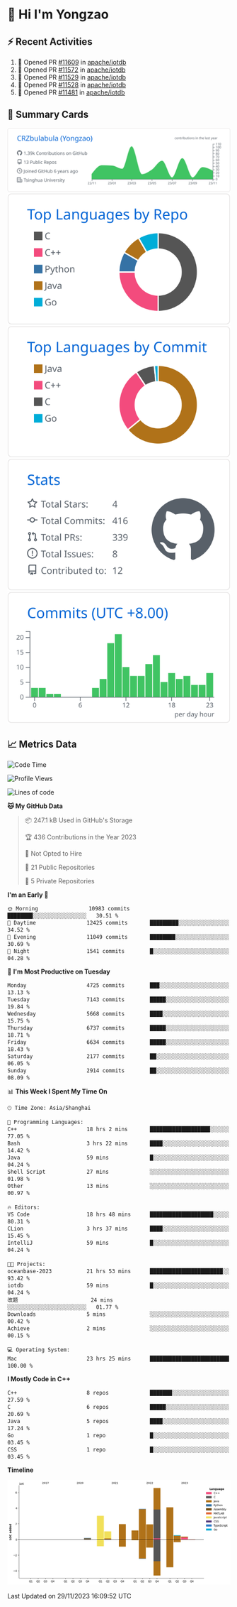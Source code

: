 # 👋 Hi I'm Yongzao

## ⚡ Recent Activities
<!--START_SECTION:activity-->
1. 💪 Opened PR [#11609](https://github.com/apache/iotdb/pull/11609) in [apache/iotdb](https://github.com/apache/iotdb)
2. 💪 Opened PR [#11572](https://github.com/apache/iotdb/pull/11572) in [apache/iotdb](https://github.com/apache/iotdb)
3. 💪 Opened PR [#11529](https://github.com/apache/iotdb/pull/11529) in [apache/iotdb](https://github.com/apache/iotdb)
4. 💪 Opened PR [#11528](https://github.com/apache/iotdb/pull/11528) in [apache/iotdb](https://github.com/apache/iotdb)
5. 💪 Opened PR [#11481](https://github.com/apache/iotdb/pull/11481) in [apache/iotdb](https://github.com/apache/iotdb)
<!--END_SECTION:activity-->

## 🎑 Summary Cards

[![](https://raw.githubusercontent.com/CRZbulabula/CRZbulabula/main/profile-summary-card-output/github/0-profile-details.svg)](https://github.com/vn7n24fzkq/github-profile-summary-cards)
[![](https://raw.githubusercontent.com/CRZbulabula/CRZbulabula/main/profile-summary-card-output/github/1-repos-per-language.svg)](https://github.com/vn7n24fzkq/github-profile-summary-cards) [![](https://raw.githubusercontent.com/CRZbulabula/CRZbulabula/main/profile-summary-card-output/github/2-most-commit-language.svg)](https://github.com/vn7n24fzkq/github-profile-summary-cards)
[![](https://raw.githubusercontent.com/CRZbulabula/CRZbulabula/main/profile-summary-card-output/github/3-stats.svg)](https://github.com/vn7n24fzkq/github-profile-summary-cards) [![](https://raw.githubusercontent.com/CRZbulabula/CRZbulabula/main/profile-summary-card-output/github/4-productive-time.svg)](https://github.com/vn7n24fzkq/github-profile-summary-cards)

## 📈 Metrics Data

<!--START_SECTION:waka-->
![Code Time](http://img.shields.io/badge/Code%20Time-495%20hrs%2055%20mins-blue)

![Profile Views](http://img.shields.io/badge/Profile%20Views-2-blue)

![Lines of code](https://img.shields.io/badge/From%20Hello%20World%20I%27ve%20Written-24.7%20million%20lines%20of%20code-blue)

**🐱 My GitHub Data** 

> 📦 247.1 kB Used in GitHub's Storage 
 > 
> 🏆 436 Contributions in the Year 2023
 > 
> 🚫 Not Opted to Hire
 > 
> 📜 21 Public Repositories 
 > 
> 🔑 5 Private Repositories 
 > 
**I'm an Early 🐤** 

```text
🌞 Morning                10983 commits       ████████░░░░░░░░░░░░░░░░░   30.51 % 
🌆 Daytime                12425 commits       █████████░░░░░░░░░░░░░░░░   34.52 % 
🌃 Evening                11049 commits       ████████░░░░░░░░░░░░░░░░░   30.69 % 
🌙 Night                  1541 commits        █░░░░░░░░░░░░░░░░░░░░░░░░   04.28 % 
```
📅 **I'm Most Productive on Tuesday** 

```text
Monday                   4725 commits        ███░░░░░░░░░░░░░░░░░░░░░░   13.13 % 
Tuesday                  7143 commits        █████░░░░░░░░░░░░░░░░░░░░   19.84 % 
Wednesday                5668 commits        ████░░░░░░░░░░░░░░░░░░░░░   15.75 % 
Thursday                 6737 commits        █████░░░░░░░░░░░░░░░░░░░░   18.71 % 
Friday                   6634 commits        █████░░░░░░░░░░░░░░░░░░░░   18.43 % 
Saturday                 2177 commits        ██░░░░░░░░░░░░░░░░░░░░░░░   06.05 % 
Sunday                   2914 commits        ██░░░░░░░░░░░░░░░░░░░░░░░   08.09 % 
```


📊 **This Week I Spent My Time On** 

```text
🕑︎ Time Zone: Asia/Shanghai

💬 Programming Languages: 
C++                      18 hrs 2 mins       ███████████████████░░░░░░   77.05 % 
Bash                     3 hrs 22 mins       ████░░░░░░░░░░░░░░░░░░░░░   14.42 % 
Java                     59 mins             █░░░░░░░░░░░░░░░░░░░░░░░░   04.24 % 
Shell Script             27 mins             ░░░░░░░░░░░░░░░░░░░░░░░░░   01.98 % 
Other                    13 mins             ░░░░░░░░░░░░░░░░░░░░░░░░░   00.97 % 

🔥 Editors: 
VS Code                  18 hrs 48 mins      ████████████████████░░░░░   80.31 % 
CLion                    3 hrs 37 mins       ████░░░░░░░░░░░░░░░░░░░░░   15.45 % 
IntelliJ                 59 mins             █░░░░░░░░░░░░░░░░░░░░░░░░   04.24 % 

🐱‍💻 Projects: 
oceanbase-2023           21 hrs 53 mins      ███████████████████████░░   93.42 % 
iotdb                    59 mins             █░░░░░░░░░░░░░░░░░░░░░░░░   04.24 % 
改题                       24 mins             ░░░░░░░░░░░░░░░░░░░░░░░░░   01.77 % 
Downloads                5 mins              ░░░░░░░░░░░░░░░░░░░░░░░░░   00.42 % 
Achieve                  2 mins              ░░░░░░░░░░░░░░░░░░░░░░░░░   00.15 % 

💻 Operating System: 
Mac                      23 hrs 25 mins      █████████████████████████   100.00 % 
```

**I Mostly Code in C++** 

```text
C++                      8 repos             ███████░░░░░░░░░░░░░░░░░░   27.59 % 
C                        6 repos             █████░░░░░░░░░░░░░░░░░░░░   20.69 % 
Java                     5 repos             ████░░░░░░░░░░░░░░░░░░░░░   17.24 % 
Go                       1 repo              █░░░░░░░░░░░░░░░░░░░░░░░░   03.45 % 
CSS                      1 repo              █░░░░░░░░░░░░░░░░░░░░░░░░   03.45 % 
```



**Timeline**

![Lines of Code chart](https://raw.githubusercontent.com/CRZbulabula/CRZbulabula/main/assets/bar_graph.png)


 Last Updated on 29/11/2023 16:09:52 UTC
<!--END_SECTION:waka-->

